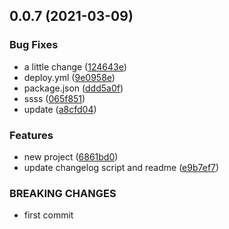 ## 0.0.7 (2021-03-09)


### Bug Fixes

* a little change ([124643e](https://github.com/longer008/baohe/commit/124643ef97b6a957b9c8c55300c85d19c7802296))
* deploy.yml ([9e0958e](https://github.com/longer008/baohe/commit/9e0958ec537f6e0c7edd064101c5a9c0f92a5d18))
* package.json ([ddd5a0f](https://github.com/longer008/baohe/commit/ddd5a0fab04ec807949d180a170d7db189cd31f8))
* ssss ([065f851](https://github.com/longer008/baohe/commit/065f85134ff7aa9692f9769372590bb758acd384))
* update ([a8cfd04](https://github.com/longer008/baohe/commit/a8cfd048299d47e08d6ac02c2a112e30792165e7))


### Features

* new project ([6861bd0](https://github.com/longer008/baohe/commit/6861bd0d9a6b8fcad920df05c8e97912d53d96bf))
* update changelog script and readme ([e9b7ef7](https://github.com/longer008/baohe/commit/e9b7ef7ef9ac758ae5c5ab2a101569c67548c93e))


### BREAKING CHANGES

* first commit



